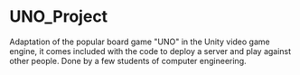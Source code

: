 # UNO_Project
Adaptation of the popular board game "UNO" in the Unity video game engine, it comes included with the code to deploy a server and play against other people.
Done by a few students of computer engineering.
